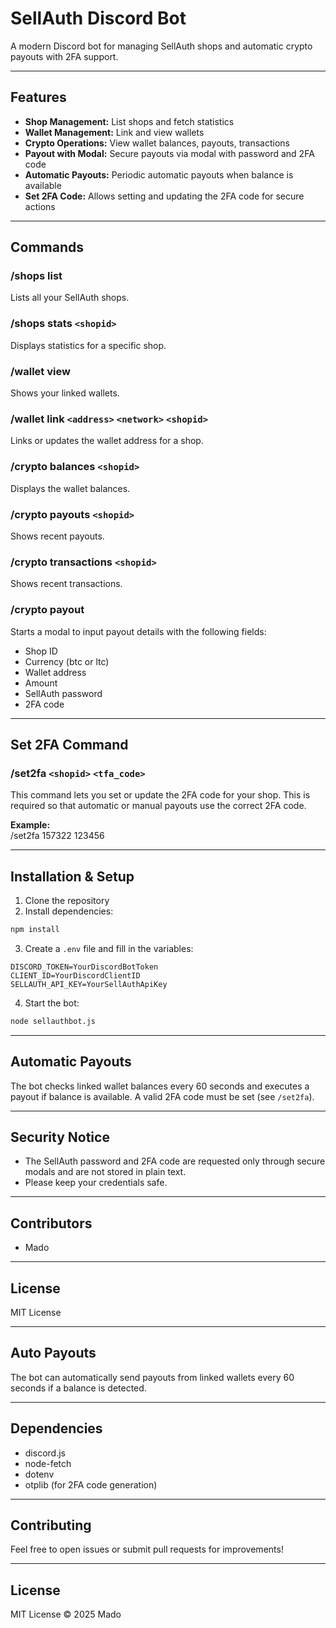 # SellAuth Discord Bot

A modern Discord bot for managing SellAuth shops and automatic crypto payouts with 2FA support.

---

## Features

- **Shop Management:** List shops and fetch statistics  
- **Wallet Management:** Link and view wallets  
- **Crypto Operations:** View wallet balances, payouts, transactions  
- **Payout with Modal:** Secure payouts via modal with password and 2FA code  
- **Automatic Payouts:** Periodic automatic payouts when balance is available  
- **Set 2FA Code:** Allows setting and updating the 2FA code for secure actions  

---

## Commands

### /shops list  
Lists all your SellAuth shops.

### /shops stats `<shopid>`  
Displays statistics for a specific shop.

### /wallet view  
Shows your linked wallets.

### /wallet link `<address>` `<network>` `<shopid>`  
Links or updates the wallet address for a shop.

### /crypto balances `<shopid>`  
Displays the wallet balances.

### /crypto payouts `<shopid>`  
Shows recent payouts.

### /crypto transactions `<shopid>`  
Shows recent transactions.

### /crypto payout  
Starts a modal to input payout details with the following fields:  
- Shop ID  
- Currency (btc or ltc)  
- Wallet address  
- Amount  
- SellAuth password  
- 2FA code  

---

## Set 2FA Command

### /set2fa `<shopid>` `<tfa_code>`  

This command lets you set or update the 2FA code for your shop. This is required so that automatic or manual payouts use the correct 2FA code.

**Example:**  
/set2fa 157322 123456

---

## Installation & Setup

1. Clone the repository  
2. Install dependencies:  

```bash
npm install
```

3. Create a `.env` file and fill in the variables:  
```
DISCORD_TOKEN=YourDiscordBotToken
CLIENT_ID=YourDiscordClientID
SELLAUTH_API_KEY=YourSellAuthApiKey
```

4. Start the bot:  
```bash
node sellauthbot.js
```

---

## Automatic Payouts

The bot checks linked wallet balances every 60 seconds and executes a payout if balance is available. A valid 2FA code must be set (see `/set2fa`).

---

## Security Notice

- The SellAuth password and 2FA code are requested only through secure modals and are not stored in plain text.  
- Please keep your credentials safe.

---

## Contributors

- Mado

---

## License

MIT License

---

## Auto Payouts

The bot can automatically send payouts from linked wallets every 60 seconds if a balance is detected.

---

## Dependencies

- discord.js  
- node-fetch  
- dotenv  
- otplib (for 2FA code generation)

---

## Contributing

Feel free to open issues or submit pull requests for improvements!

---

## License

MIT License © 2025 Mado
